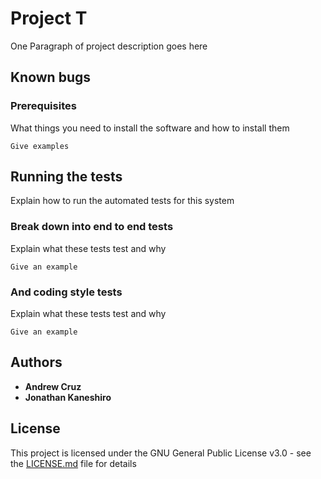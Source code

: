 # Project T

One Paragraph of project description goes here

## Known bugs

### Prerequisites

What things you need to install the software and how to install them

```
Give examples
```

## Running the tests

Explain how to run the automated tests for this system

### Break down into end to end tests

Explain what these tests test and why

```
Give an example
```

### And coding style tests

Explain what these tests test and why

```
Give an example
```

## Authors

* **Andrew Cruz**
* **Jonathan Kaneshiro**

## License

This project is licensed under the GNU General Public License v3.0 - see the [LICENSE.md](https://github.com/andrew-cruz/rshell/blob/exec/LICENSE) file for details
